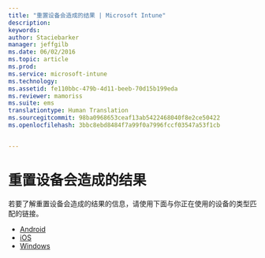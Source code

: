 ```yaml
---
title: "重置设备会造成的结果 | Microsoft Intune"
description: 
keywords: 
author: Staciebarker
manager: jeffgilb
ms.date: 06/02/2016
ms.topic: article
ms.prod: 
ms.service: microsoft-intune
ms.technology: 
ms.assetid: fe110bbc-479b-4d11-beeb-70d15b199eda
ms.reviewer: mamoriss
ms.suite: ems
translationtype: Human Translation
ms.sourcegitcommit: 98ba0968653ceaf13ab5422468040f8e2ce50422
ms.openlocfilehash: 3bbc8ebd8484f7a99f0a7996fccf03547a53f1cb


---
```



# 重置设备会造成的结果

若要了解重置设备会造成的结果的信息，请使用下面与你正在使用的设备的类型匹配的链接。

- [Android](what-happens-if-you-reset-your-device-using-the-company-portal-android.md)
- [iOS](what-happens-if-you-reset-your-device-using-the-company-portal-ios.md)
- [Windows](/what-happens-if-you-reset-your-device-using-the-company-portal-windows.md)




<!--HONumber=Jun16_HO4-->


